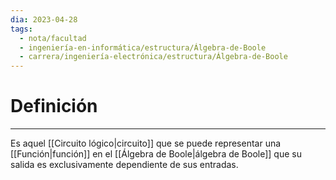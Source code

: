 ```yaml
---
dia: 2023-04-28
tags:
  - nota/facultad
  - ingeniería-en-informática/estructura/Álgebra-de-Boole
  - carrera/ingeniería-electrónica/estructura/Álgebra-de-Boole
---
```

# Definición
---
Es aquel [[Circuito lógico|circuito]] que se puede representar una [[Función|función]] en el [[Álgebra de Boole|álgebra de Boole]] que su salida es exclusivamente dependiente de sus entradas.